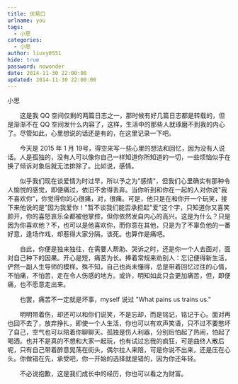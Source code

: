 ```yaml
---
title: 优易口
urlname: you
tags:
  - 小思
categories:
  - 小思
author: liuxy0551
hide: true
password: nowonder
date: 2014-11-30 22:00:00
updated: 2014-11-30 22:00:00
---
```


小思
<!--more-->

&emsp;&emsp;这是我 QQ 空间仅剩的两篇日志之一，那时候有好几篇日志都是转载的，但是渐渐不在 QQ 空间发什么内容了，这样，生活中的那些人就琢磨不到我的内心了。尽管如此，心里想说的话还是有的，在这里记录一下吧。

&emsp;&emsp;今天是 2015 年 1 月  19号，得空来写一些心里的想法和回忆，因为没有人说话。人是孤独的，没有人可以像你自己一样知道你所知道的一切，一些烦恼似乎在换了倾诉对象后就无法排除了。比如说，感情。

&emsp;&emsp;似乎我们现在谈爱情为时过早，所以予之为"感情"，但我们心里确实有那种令人愉悦的感觉，即便痛过，依旧不舍得丢弃。当你听到和你在一起的人对你说"我不喜欢你"，你觉得你的心很痛，对，很痛。可是，他只是在和你开一个玩笑，接下来他说的是"因为我爱你！"暂不谈我们能否承担起"爱"这个字，只知道你又喜笑颜开，你的喜怒哀乐全都被他掌控，但你依然发自内心的高兴。这是为什么？只是因为你喜欢他？不，也可以是他喜欢你，而你意在其他，只是为了不辜负他的一番好意，逢场作戏，却惹得大家分隔，该死。也算作是痛吧。

&emsp;&emsp;自此，你便是独来独往，在需要人帮助、哭诉之时，还是你一个人去面对，面对自己种下的因果。开心是短，痛苦为长。捧着常规来劝别人：忘记便得新生活，俨然一副人生导师的模样。殊不知，自己也尚未懂得，总是带着回忆过往的心情，不怕痛，不怕苦，走在令人伤感的地方。或许，明知如此只会更加痛苦，但，即便痛，也不愿意走出来。

&emsp;&emsp;也罢，痛苦不一定就是坏事，myself 说过 "What pains us trains us."

&emsp;&emsp;明明带着伤，却还可以和你们说笑，不是忘却，而是铭记，铭记于心。面对再也回不去了，放弃挣扎，即使一个人生活，你也可以有欢声笑语，只不过不要憋坏了自己，空气也可以陪着你聊聊天。孤独是伤人利器，分别后怕起了热闹，怕起了喝酒。也并不是真的不想和大家一起玩，也有试过忘我的疯狂，可是曲终人散后呢，只有自己带着醉意晃荡在街头，偶尔拉人来陪，可是你说不出来，还是压在心头。你做错在先，承受吧，你一开始的选择就是错的，因为你还年轻。

&emsp;&emsp;不必说抱歉，这是我们成长中的经历，你也可以看之为财富。
